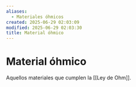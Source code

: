 ```yaml
---
aliases:
  - Materiales óhmicos
created: 2025-06-29 02:03:09
modified: 2025-06-29 02:03:30
title: Material óhmico
---
```


# Material óhmico

Aquellos materiales que cumplen la [[Ley de Ohm]].
